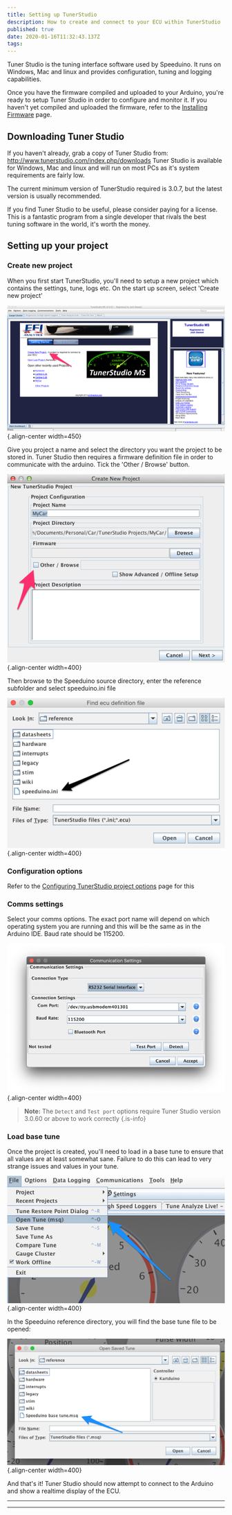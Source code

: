 ```yaml
---
title: Setting up TunerStudio
description: How to create and connect to your ECU within TunerStudio
published: true
date: 2020-01-16T11:32:43.137Z
tags: 
---
```


Tuner Studio is the tuning interface software used by Speeduino. It runs on Windows, Mac and linux and provides configuration, tuning and logging capabilities.

Once you have the firmware compiled and uploaded to your Arduino, you're ready to setup Tuner Studio in order to configure and monitor it. If you haven't yet compiled and uploaded the firmware, refer to the [Installing Firmware](/Installing_Firmware) page.

## Downloading Tuner Studio

If you haven't already, grab a copy of Tuner Studio from: http://www.tunerstudio.com/index.php/downloads
Tuner Studio is available for Windows, Mac and linux and will run on most PCs as it's system requirements are fairly low.

The current minimum version of TunerStudio required is 3.0.7, but the latest version is usually recommended.

If you find Tuner Studio to be useful, please consider paying for a license. This is a fantastic program from a single developer that rivals the best tuning software in the world, it's worth the money.

## Setting up your project

### Create new project

When you first start TunerStudio, you'll need to setup a new project which contains the settings, tune, logs etc. On the start up screen, select 'Create new project'

![TS_1.png](/img/TunerStudio/TS_1.png){.align-center width=450}

Give you project a name and select the directory you want the project to be stored in. Tuner Studio then requires a firmware definition file in order to communicate with the arduino. Tick the 'Other / Browse' button.

![TS_2.png](/img/TunerStudio/TS_2.png){.align-center width=400}

Then browse to the Speeduino source directory, enter the reference subfolder and select speeduino.ini file

![TS_3.png](/img/TunerStudio/TS_3.png){.align-center width=400}

### Configuration options

Refer to the [Configuring TunerStudio project options](/Configuring_TunerStudio) page for this

### Comms settings

Select your comms options. The exact port name will depend on which operating system you are running and this will be the same as in the Arduino IDE. Baud rate should be 115200.

![Comms Settings](/img/TunerStudio/TS_comms_settings.png){.align-center width=400}

> **Note:** The `Detect` and `Test port` options require Tuner Studio version 3.0.60 or above to work correctly
{.is-info}


### Load base tune

Once the project is created, you'll need to load in a base tune to ensure that all values are at least somewhat sane. Failure to do this can lead to very strange issues and values in your tune.

![TS_6.png](/img/TunerStudio/TS_6.png){.align-center width=400}

In the Speeduino reference directory, you will find the base tune file to be opened:

![TS_7.png](/img/TunerStudio/TS_7.png){.align-center width=400}

And that's it! Tuner Studio should now attempt to connect to the Arduino and show a realtime display of the ECU.

------------------------------------------------------------------------

------------------------------------------------------------------------